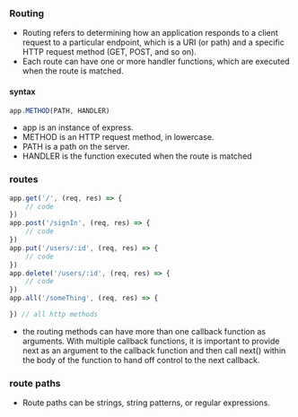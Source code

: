 ### Routing
- Routing refers to determining how an application responds to a client request to a particular endpoint, which is a URI (or path) and a specific HTTP request method (GET, POST, and so on).
- Each route can have one or more handler functions, which are executed when the route is matched.

#### syntax
```js
app.METHOD(PATH, HANDLER)
```
- app is an instance of express.
- METHOD is an HTTP request method, in lowercase.
- PATH is a path on the server.
- HANDLER is the function executed when the route is matched

### routes
```js
app.get('/', (req, res) => {
    // code
})
app.post('/signIn', (req, res) => {
    // code
})
app.put('/users/:id', (req, res) => {
    // code
})
app.delete('/users/:id', (req, res) => {
    // code
})
app.all('/someThing', (req, res) => {

}) // all http methods
```
- the routing methods can have more than one callback function as arguments. With multiple callback functions, it is important to provide next as an argument to the callback function and then call next() within the body of the function to hand off control to the next callback.

### route paths
- Route paths can be strings, string patterns, or regular expressions.